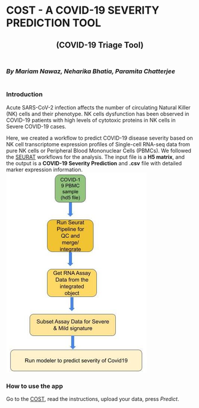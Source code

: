 # **COST** - A **CO**VID-19 **S**EVERITY PREDICTION **T**OOL
## <div align="center">(COVID-19 Triage Tool)</div><br> 

### ***By Mariam Nawaz, Neharika Bhatia, Paramita Chatterjee***<br><br>

### **Introduction**
Acute SARS-CoV-2 infection affects the number of circulating Natural Killer (NK) cells and their phenotype. NK cells dysfunction has been observed in COVID-19 patients with high levels of cytotoxic proteins in NK cells in Severe COVID-19 cases.

Here, we created a workflow to predict COVID-19 disease severity based on NK cell transcriptome expression profiles of Single-cell RNA-seq data from pure NK cells or Peripheral Blood Mononuclear Cells (PBMCs). We followed the [SEURAT](https://github.com/satijalab/seurat) workflows for the analysis. The input file is a **H5 matrix**, and the output is a **COVID-19 Severity Prediction** and **.csv** file with detailed marker expression information.<br>
![](assets/COST_workflow.png)

### **How to use the app**
Go to the [COST](https://genapp2022.biosci.gatech.edu/team7/), read the instructions, upload your data, press *Predict*.



